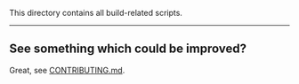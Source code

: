 This directory contains all build-related scripts. 

---

## See something which could be improved?

Great, see [CONTRIBUTING.md](../CONTRIBUTING.md).